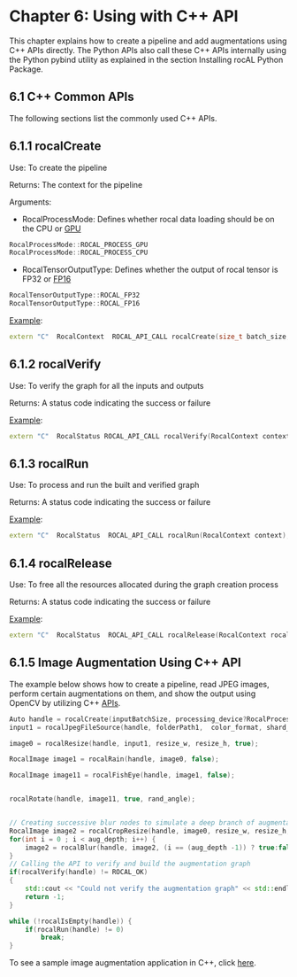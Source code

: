 # Chapter 6: Using with C++ API

This chapter explains how to create a pipeline and add augmentations using C++ APIs directly. The Python APIs also call these C++ APIs internally using the Python pybind utility as explained in the section Installing rocAL Python Package.

## 6.1 C++ Common APIs

The following sections list the commonly used C++ APIs.

## 6.1.1 rocalCreate

Use: To create the pipeline

Returns: The context for the pipeline

Arguments:

* RocalProcessMode: Defines whether rocal data loading should be on the CPU or [GPU](https://github.com/ROCm/rocAL/blob/master/rocAL/include/api/rocal_api_types.h#L91)

```c++
RocalProcessMode::ROCAL_PROCESS_GPU
RocalProcessMode::ROCAL_PROCESS_CPU
```

* RocalTensorOutputType: Defines whether the output of rocal tensor is FP32 or [FP16](https://github.com/ROCm/rocAL/blob/master/rocAL/include/api/rocal_api_types.h#L124)

```c++
RocalTensorOutputType::ROCAL_FP32
RocalTensorOutputType::ROCAL_FP16
```

[Example](https://github.com/ROCm/rocAL/blob/master/rocAL/include/api/rocal_api.h#L41):

```c++
extern "C"  RocalContext  ROCAL_API_CALL rocalCreate(size_t batch_size, RocalProcessMode affinity, int gpu_id = 0, size_t cpu_thread_count = 1, size_t prefetch_queue_depth = 3, RocalTensorOutputType output_tensor_data_type = RocalTensorOutputType::ROCAL_FP32);
```

## 6.1.2 rocalVerify

Use: To verify the graph for all the inputs and outputs

Returns: A status code indicating the success or failure

[Example](https://github.com/ROCm/rocAL/blob/master/rocAL/include/api/rocal_api.h#L47):

```c++
extern "C"  RocalStatus ROCAL_API_CALL rocalVerify(RocalContext context);
```

## 6.1.3 rocalRun

Use: To process and run the built and verified graph

Returns: A status code indicating the success or failure

[Example](https://github.com/ROCm/rocAL/blob/master/rocAL/include/api/rocal_api.h#L52):

```c++
extern "C"  RocalStatus  ROCAL_API_CALL rocalRun(RocalContext context);
```

## 6.1.4 rocalRelease

Use: To free all the resources allocated during the graph creation process

Returns: A status code indicating the success or failure

[Example](https://github.com/ROCm/rocAL/blob/master/rocAL/include/api/rocal_api.h#L57):

```c++
extern "C"  RocalStatus  ROCAL_API_CALL rocalRelease(RocalContext rocal_context);
```

## 6.1.5 Image Augmentation Using C++ API

The example below shows how to create a pipeline, read JPEG images, perform certain augmentations on them, and show the output using OpenCV by utilizing C++ [APIs](https://github.com/ROCm/rocAL/blob/develop/tests/cpp_api/image_augmentation/image_augmentation.cpp#L103).

```c++
Auto handle = rocalCreate(inputBatchSize, processing_device?RocalProcessMode::ROCAL_PROCESS_GPU:RocalProcessMode::ROCAL_PROCESS_CPU, 0,1);
input1 = rocalJpegFileSource(handle, folderPath1,  color_format, shard_count, false, shuffle, false, ROCAL_USE_USER_GIVEN_SIZE, decode_width, decode_height, dec_type);

image0 = rocalResize(handle, input1, resize_w, resize_h, true);

RocalImage image1 = rocalRain(handle, image0, false);

RocalImage image11 = rocalFishEye(handle, image1, false);


rocalRotate(handle, image11, true, rand_angle);


// Creating successive blur nodes to simulate a deep branch of augmentations
RocalImage image2 = rocalCropResize(handle, image0, resize_w, resize_h, false, rand_crop_area);;
for(int i = 0 ; i < aug_depth; i++) {
    image2 = rocalBlur(handle, image2, (i == (aug_depth -1)) ? true:false );
}
// Calling the API to verify and build the augmentation graph
if(rocalVerify(handle) != ROCAL_OK)
{
    std::cout << "Could not verify the augmentation graph" << std::endl;
    return -1;
}

while (!rocalIsEmpty(handle)) {
    if(rocalRun(handle) != 0)
        break;
}
```

To see a sample image augmentation application in C++, click [here](https://github.com/ROCm/rocAL/tree/develop/tests/cpp_api/image_augmentation). 
